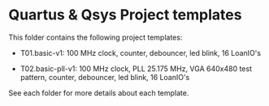 # Quartus & Qsys Project templates 

This folder contains the following project templates:

* T01.basic-v1: 100 MHz clock, counter, debouncer, led blink, 16 LoanIO's 

* T02.basic-pll-v1:  100 MHz clock, PLL  25.175 MHz, VGA 640x480 test pattern, counter, debouncer, led blink, 16 LoanIO's 

  


See each folder for more details about each template. 
